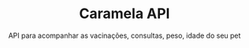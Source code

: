 <h1 align="center">Caramela API</h1>
<p align="center">API para acompanhar as vacinações, consultas, peso, idade do seu pet</p>
